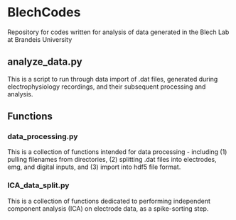 # BlechCodes
 Repository for codes written for analysis of data generated in the Blech Lab at Brandeis University
 
 ## analyze_data.py
 This is a script to run through data import of .dat files, generated during electrophysiology recordings, and their subsequent processing and analysis.
 
 ## Functions
 
 ### data_processing.py
 This is a collection of functions intended for data processing - including (1) pulling filenames from directories, (2) splitting .dat files into electrodes, emg, and digital inputs, and (3) import into hdf5 file format.
 
 ### ICA_data_split.py
 This is a collection of functions dedicated to performing independent component analysis (ICA) on electrode data, as a spike-sorting step.
